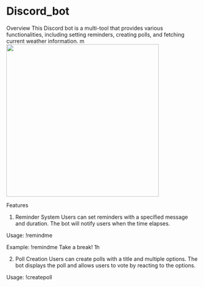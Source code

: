 # Discord_bot
Overview
This Discord bot is a multi-tool that provides various functionalities, including setting reminders, creating polls, and fetching current weather information.
m
<img src="https://github.com/Sulafit/Discord_bot/assets/95477101/c9e9ae08-c7ad-4527-852b-12ab104eeecf" data-canonical-src="https://gyazo.com/eb5c5741b6a9a16c692170a41a49c858.png" width="400" height="400" />

Features
1. Reminder System
Users can set reminders with a specified message and duration. The bot will notify users when the time elapses.

Usage: !remindme <message> <duration>

Example: !remindme Take a break! 1h

2. Poll Creation
Users can create polls with a title and multiple options. The bot displays the poll and allows users to vote by reacting to the options.

Usage: !createpoll <title> <option1> <option2> ...

Example: !createpoll Favorite Color red blue green

3. Weather Information
Users can fetch the current weather information for a specified location. The bot retrieves the temperature and description of the weather.

Usage: !currentweather <location>

Example: !currentweather London

Installation
Clone this repository to your local machine.

Install dependencies:

arduino
Copy code
go get github.com/bwmarrin/discordgo
Obtain a Discord bot token and replace "YOUR_DISCORD_BOT_TOKEN_HERE" in the code with your token.

Optionally, obtain an OpenWeatherMap API key for fetching weather information and replace "YOUR_OPENWEATHERMAP_API_KEY_HERE" in the code with your API key.

Build and run the bot:

bash
Copy code
go build
./multi_tool_bot
Invite the bot to your Discord server using the OAuth2 URL generated by Discord.

Usage
Invite the bot to your Discord server.

Use the provided commands in any text channel where the bot is present.

Follow the command syntax and examples provided in the Features section.

Contributions
Contributions are welcome! Feel free to open issues or pull requests to suggest improvements or report bugs.

